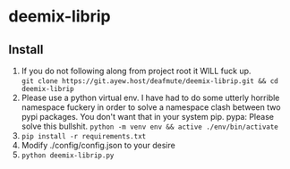 # deemix-librip

## Install 
1. If you do not following along from project root it WILL fuck up.  
  `git clone https://git.ayew.host/deafmute/deemix-librip.git && cd deemix-librip`
2. Please use a python virtual env. I have had to do some utterly horrible namespace fuckery in order to solve a namespace clash between two pypi packages. You don't want that in your system pip. pypa: Please solve this bullshit.
  `python -m venv env && active ./env/bin/activate`
3. `pip install -r requirements.txt`
4. Modify ./config/config.json to your desire 
5. `python deemix-librip.py`





